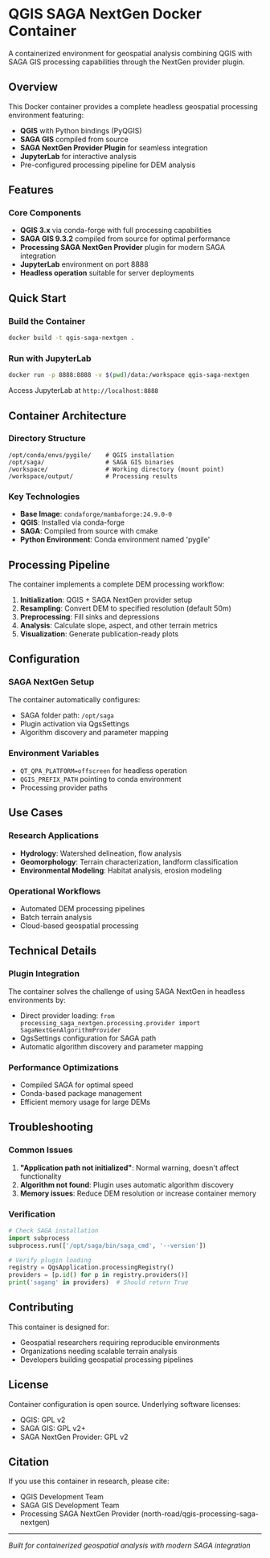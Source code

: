 # QGIS SAGA NextGen Docker Container

A containerized environment for geospatial analysis combining QGIS with SAGA GIS processing capabilities through the NextGen provider plugin.

## Overview

This Docker container provides a complete headless geospatial processing environment featuring:
- **QGIS** with Python bindings (PyQGIS)
- **SAGA GIS** compiled from source
- **SAGA NextGen Provider Plugin** for seamless integration
- **JupyterLab** for interactive analysis
- Pre-configured processing pipeline for DEM analysis

## Features

### Core Components
- **QGIS 3.x** via conda-forge with full processing capabilities
- **SAGA GIS 9.3.2** compiled from source for optimal performance
- **Processing SAGA NextGen Provider** plugin for modern SAGA integration
- **JupyterLab** environment on port 8888
- **Headless operation** suitable for server deployments


## Quick Start

### Build the Container
```bash
docker build -t qgis-saga-nextgen .
```

### Run with JupyterLab
```bash
docker run -p 8888:8888 -v $(pwd)/data:/workspace qgis-saga-nextgen
```

Access JupyterLab at `http://localhost:8888`


## Container Architecture

### Directory Structure
```
/opt/conda/envs/pygile/    # QGIS installation
/opt/saga/                 # SAGA GIS binaries
/workspace/                # Working directory (mount point)
/workspace/output/         # Processing results
```

### Key Technologies
- **Base Image**: `condaforge/mambaforge:24.9.0-0`
- **QGIS**: Installed via conda-forge
- **SAGA**: Compiled from source with cmake
- **Python Environment**: Conda environment named 'pygile'

## Processing Pipeline

The container implements a complete DEM processing workflow:

1. **Initialization**: QGIS + SAGA NextGen provider setup
2. **Resampling**: Convert DEM to specified resolution (default 50m)
3. **Preprocessing**: Fill sinks and depressions
4. **Analysis**: Calculate slope, aspect, and other terrain metrics
5. **Visualization**: Generate publication-ready plots

## Configuration

### SAGA NextGen Setup
The container automatically configures:
- SAGA folder path: `/opt/saga`
- Plugin activation via QgsSettings
- Algorithm discovery and parameter mapping

### Environment Variables
- `QT_QPA_PLATFORM=offscreen` for headless operation
- `QGIS_PREFIX_PATH` pointing to conda environment
- Processing provider paths

## Use Cases

### Research Applications
- **Hydrology**: Watershed delineation, flow analysis
- **Geomorphology**: Terrain characterization, landform classification
- **Environmental Modeling**: Habitat analysis, erosion modeling

### Operational Workflows
- Automated DEM processing pipelines
- Batch terrain analysis
- Cloud-based geospatial processing

## Technical Details

### Plugin Integration
The container solves the challenge of using SAGA NextGen in headless environments by:
- Direct provider loading: `from processing_saga_nextgen.processing.provider import SagaNextGenAlgorithmProvider`
- QgsSettings configuration for SAGA path
- Automatic algorithm discovery and parameter mapping

### Performance Optimizations
- Compiled SAGA for optimal speed
- Conda-based package management
- Efficient memory usage for large DEMs

## Troubleshooting

### Common Issues
1. **"Application path not initialized"**: Normal warning, doesn't affect functionality
2. **Algorithm not found**: Plugin uses automatic algorithm discovery
3. **Memory issues**: Reduce DEM resolution or increase container memory

### Verification
```python
# Check SAGA installation
import subprocess
subprocess.run(['/opt/saga/bin/saga_cmd', '--version'])

# Verify plugin loading
registry = QgsApplication.processingRegistry()
providers = [p.id() for p in registry.providers()]
print('sagang' in providers)  # Should return True
```

## Contributing

This container is designed for:
- Geospatial researchers requiring reproducible environments
- Organizations needing scalable terrain analysis
- Developers building geospatial processing pipelines

## License

Container configuration is open source. Underlying software licenses:
- QGIS: GPL v2
- SAGA GIS: GPL v2+
- SAGA NextGen Provider: GPL v2

## Citation

If you use this container in research, please cite:
- QGIS Development Team
- SAGA GIS Development Team
- Processing SAGA NextGen Provider (north-road/qgis-processing-saga-nextgen)

---

*Built for containerized geospatial analysis with modern SAGA integration*
